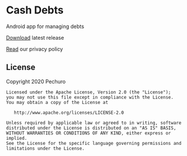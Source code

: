 # Cash Debts

Android app for managing debts

[Download](https://github.com/Ilyshka991/Cash_Debts/releases) latest release

[Read](docs/privacy_policy.md) our privacy policy

## License

   Copyright 2020 Pechuro

    Licensed under the Apache License, Version 2.0 (the "License");
    you may not use this file except in compliance with the License.
    You may obtain a copy of the License at

       http://www.apache.org/licenses/LICENSE-2.0

    Unless required by applicable law or agreed to in writing, software
    distributed under the License is distributed on an "AS IS" BASIS,
    WITHOUT WARRANTIES OR CONDITIONS OF ANY KIND, either express or implied.
    See the License for the specific language governing permissions and
    limitations under the License.